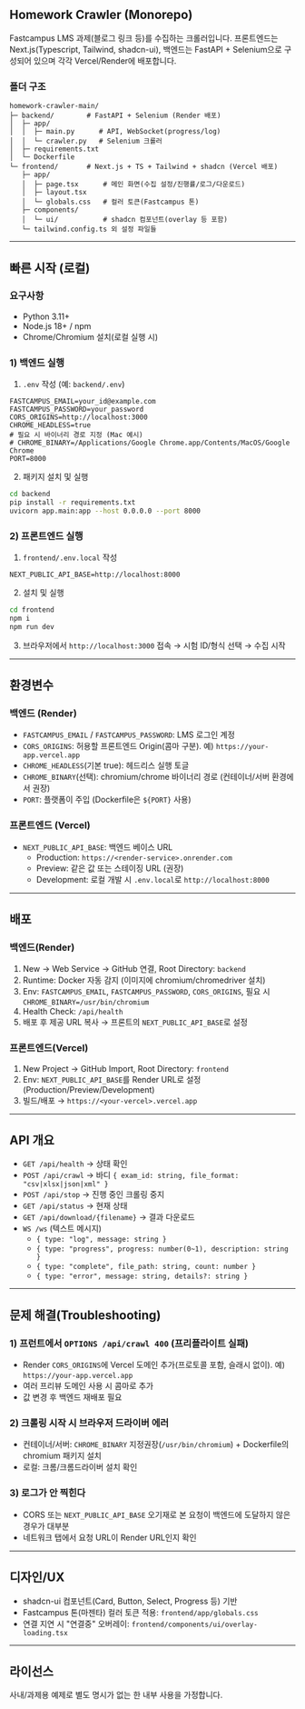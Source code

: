 ## Homework Crawler (Monorepo)

Fastcampus LMS 과제(블로그 링크 등)를 수집하는 크롤러입니다. 프론트엔드는 Next.js(Typescript, Tailwind, shadcn-ui), 백엔드는 FastAPI + Selenium으로 구성되어 있으며 각각 Vercel/Render에 배포합니다.

### 폴더 구조

```
homework-crawler-main/
├─ backend/        # FastAPI + Selenium (Render 배포)
│  ├─ app/
│  │  ├─ main.py      # API, WebSocket(progress/log)
│  │  └─ crawler.py   # Selenium 크롤러
│  ├─ requirements.txt
│  └─ Dockerfile
└─ frontend/       # Next.js + TS + Tailwind + shadcn (Vercel 배포)
   ├─ app/
   │  ├─ page.tsx      # 메인 화면(수집 설정/진행률/로그/다운로드)
   │  ├─ layout.tsx
   │  └─ globals.css   # 컬러 토큰(Fastcampus 톤)
   ├─ components/
   │  └─ ui/           # shadcn 컴포넌트(overlay 등 포함)
   └─ tailwind.config.ts 외 설정 파일들
```

---

## 빠른 시작 (로컬)

### 요구사항
- Python 3.11+
- Node.js 18+ / npm
- Chrome/Chromium 설치(로컬 실행 시)

### 1) 백엔드 실행
1. `.env` 작성 (예: `backend/.env`)
```
FASTCAMPUS_EMAIL=your_id@example.com
FASTCAMPUS_PASSWORD=your_password
CORS_ORIGINS=http://localhost:3000
CHROME_HEADLESS=true
# 필요 시 바이너리 경로 지정 (Mac 예시)
# CHROME_BINARY=/Applications/Google Chrome.app/Contents/MacOS/Google Chrome
PORT=8000
```
2. 패키지 설치 및 실행
```bash
cd backend
pip install -r requirements.txt
uvicorn app.main:app --host 0.0.0.0 --port 8000
```

### 2) 프론트엔드 실행
1. `frontend/.env.local` 작성
```
NEXT_PUBLIC_API_BASE=http://localhost:8000
```
2. 설치 및 실행
```bash
cd frontend
npm i
npm run dev
```
3. 브라우저에서 `http://localhost:3000` 접속 → 시험 ID/형식 선택 → 수집 시작

---

## 환경변수

### 백엔드 (Render)
- `FASTCAMPUS_EMAIL` / `FASTCAMPUS_PASSWORD`: LMS 로그인 계정
- `CORS_ORIGINS`: 허용할 프론트엔드 Origin(콤마 구분). 예) `https://your-app.vercel.app`
- `CHROME_HEADLESS`(기본 true): 헤드리스 실행 토글
- `CHROME_BINARY`(선택): chromium/chrome 바이너리 경로 (컨테이너/서버 환경에서 권장)
- `PORT`: 플랫폼이 주입 (Dockerfile은 `${PORT}` 사용)

### 프론트엔드 (Vercel)
- `NEXT_PUBLIC_API_BASE`: 백엔드 베이스 URL
  - Production: `https://<render-service>.onrender.com`
  - Preview: 같은 값 또는 스테이징 URL (권장)
  - Development: 로컬 개발 시 `.env.local`로 `http://localhost:8000`

---

## 배포

### 백엔드(Render)
1. New → Web Service → GitHub 연결, Root Directory: `backend`
2. Runtime: Docker 자동 감지 (이미지에 chromium/chromedriver 설치)
3. Env: `FASTCAMPUS_EMAIL`, `FASTCAMPUS_PASSWORD`, `CORS_ORIGINS`, 필요 시 `CHROME_BINARY=/usr/bin/chromium`
4. Health Check: `/api/health`
5. 배포 후 제공 URL 복사 → 프론트의 `NEXT_PUBLIC_API_BASE`로 설정

### 프론트엔드(Vercel)
1. New Project → GitHub Import, Root Directory: `frontend`
2. Env: `NEXT_PUBLIC_API_BASE`를 Render URL로 설정 (Production/Preview/Development)
3. 빌드/배포 → `https://<your-vercel>.vercel.app`

---

## API 개요
- `GET /api/health` → 상태 확인
- `POST /api/crawl` → 바디 `{ exam_id: string, file_format: "csv|xlsx|json|xml" }`
- `POST /api/stop` → 진행 중인 크롤링 중지
- `GET /api/status` → 현재 상태
- `GET /api/download/{filename}` → 결과 다운로드
- `WS /ws` (텍스트 메시지)
  - `{ type: "log", message: string }`
  - `{ type: "progress", progress: number(0~1), description: string }`
  - `{ type: "complete", file_path: string, count: number }`
  - `{ type: "error", message: string, details?: string }`

---

## 문제 해결(Troubleshooting)

### 1) 프런트에서 `OPTIONS /api/crawl 400` (프리플라이트 실패)
- Render `CORS_ORIGINS`에 Vercel 도메인 추가(프로토콜 포함, 슬래시 없이). 예) `https://your-app.vercel.app`
- 여러 프리뷰 도메인 사용 시 콤마로 추가
- 값 변경 후 백엔드 재배포 필요

### 2) 크롤링 시작 시 브라우저 드라이버 에러
- 컨테이너/서버: `CHROME_BINARY` 지정권장(`/usr/bin/chromium`) + Dockerfile의 chromium 패키지 설치
- 로컬: 크롬/크롬드라이버 설치 확인

### 3) 로그가 안 찍힌다
- CORS 또는 `NEXT_PUBLIC_API_BASE` 오기재로 본 요청이 백엔드에 도달하지 않은 경우가 대부분
- 네트워크 탭에서 요청 URL이 Render URL인지 확인

---

## 디자인/UX
- shadcn-ui 컴포넌트(Card, Button, Select, Progress 등) 기반
- Fastcampus 톤(마젠타) 컬러 토큰 적용: `frontend/app/globals.css`
- 연결 지연 시 "연결중" 오버레이: `frontend/components/ui/overlay-loading.tsx`

---

## 라이선스
사내/과제용 예제로 별도 명시가 없는 한 내부 사용을 가정합니다.


